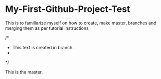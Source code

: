 # My-First-Github-Project-Test
This is to familiarize myself on how to create, make master, branches and merging them as per tutorial instructions

/*
* This text is created in branch.
*
*/

This is the master.
